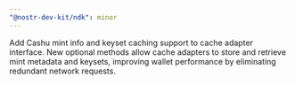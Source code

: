 ```yaml
---
"@nostr-dev-kit/ndk": minor
---
```


Add Cashu mint info and keyset caching support to cache adapter interface. New optional methods allow cache adapters to store and retrieve mint metadata and keysets, improving wallet performance by eliminating redundant network requests.

